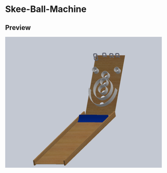 # Skee-Ball-Machine

## Preview
![preview](https://github.com/BeckerJason/Skee-Ball-Machine/blob/main/CAD/MachineCAD.PNG?raw=true)
